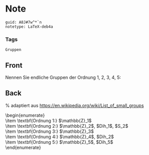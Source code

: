# Note
```
guid: A8J#7w^*`n
notetype: LaTeX-deb4a
```

### Tags
```
Gruppen
```

## Front
Nennen Sie endliche Gruppen der Ordnung 1, 2, 3, 4, 5:

## Back
% adaptiert aus <a href="https://en.wikipedia.org/wiki/List_of_small_groups">https://en.wikipedia.org/wiki/List_of_small_groups</a><div>
<div>\begin{enumerate}</div><div>\item \textbf{Ordnung 1:} $\mathbb{Z}_1$</div><div>\item <span>\textbf{Ordnung 2:} </span><span>$</span><span>\mathbb{Z}</span><span>_2$, </span><span>$Dih_1$, </span><span>$S_2$</span></div><div>\item <span>\textbf{Ordnung 3:} $</span><span>\mathbb{Z}</span><span>_3$</span></div><div>\item <span>\textbf{Ordnung 4:} </span><span>$</span><span>\mathbb{Z}</span><span>_4$, </span><span>$Dih_2$</span></div><div>\item <span>\textbf{Ordnung 5:} $</span><span>\mathbb{Z}</span><span>_5$, </span><span>$Dih_5$</span></div><div>\end{enumerate}</div><div>
</div></div>
